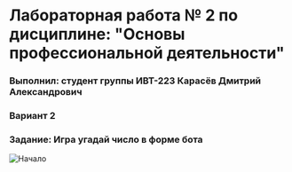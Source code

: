 # Лабораторная работа № 2 по дисциплине: "Основы профессиональной деятельности"

### Выполнил: студент группы ИВТ-223 Карасёв Дмитрий Александрович

### Вариант 2

### Задание: Игра угадай число в форме бота

![Начало]([demittheking/opd_lab2/blob/master/photo_2023-05-09_11-55-49.jpg](https://github.com/demittheking/opd_lab2/blob/master/photo_2023-05-09_11-55-49.jpg))

